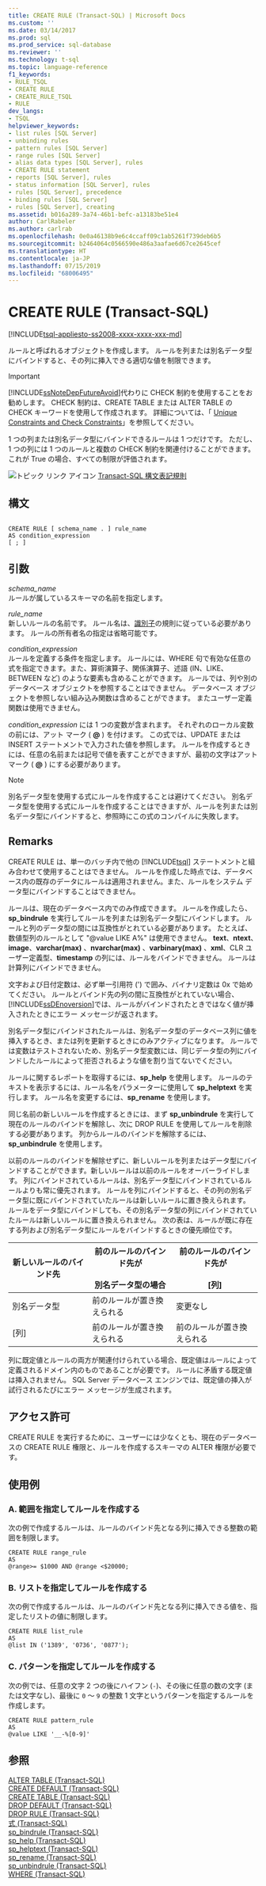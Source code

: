 ```yaml
---
title: CREATE RULE (Transact-SQL) | Microsoft Docs
ms.custom: ''
ms.date: 03/14/2017
ms.prod: sql
ms.prod_service: sql-database
ms.reviewer: ''
ms.technology: t-sql
ms.topic: language-reference
f1_keywords:
- RULE_TSQL
- CREATE RULE
- CREATE_RULE_TSQL
- RULE
dev_langs:
- TSQL
helpviewer_keywords:
- list rules [SQL Server]
- unbinding rules
- pattern rules [SQL Server]
- range rules [SQL Server]
- alias data types [SQL Server], rules
- CREATE RULE statement
- reports [SQL Server], rules
- status information [SQL Server], rules
- rules [SQL Server], precedence
- binding rules [SQL Server]
- rules [SQL Server], creating
ms.assetid: b016a289-3a74-46b1-befc-a13183be51e4
author: CarlRabeler
ms.author: carlrab
ms.openlocfilehash: 0e0a46138b9e6c4ccaff09c1ab5261f739deb6b5
ms.sourcegitcommit: b2464064c0566590e486a3aafae6d67ce2645cef
ms.translationtype: HT
ms.contentlocale: ja-JP
ms.lasthandoff: 07/15/2019
ms.locfileid: "68006495"
---
```

# <a name="create-rule-transact-sql"></a>CREATE RULE (Transact-SQL)
[!INCLUDE[tsql-appliesto-ss2008-xxxx-xxxx-xxx-md](../../includes/tsql-appliesto-ss2008-xxxx-xxxx-xxx-md.md)]

  ルールと呼ばれるオブジェクトを作成します。 ルールを列または別名データ型にバインドすると、その列に挿入できる適切な値を制限できます。  
  
> [!IMPORTANT]  
>  [!INCLUDE[ssNoteDepFutureAvoid](../../includes/ssnotedepfutureavoid-md.md)]代わりに CHECK 制約を使用することをお勧めします。 CHECK 制約は、CREATE TABLE または ALTER TABLE の CHECK キーワードを使用して作成されます。 詳細については、「 [Unique Constraints and Check Constraints](../../relational-databases/tables/unique-constraints-and-check-constraints.md)」を参照してください。  
  
 1 つの列または別名データ型にバインドできるルールは 1 つだけです。 ただし、1 つの列には 1 つのルールと複数の CHECK 制約を関連付けることができます。 これが True の場合、すべての制限が評価されます。  
  
 ![トピック リンク アイコン](../../database-engine/configure-windows/media/topic-link.gif "トピック リンク アイコン") [Transact-SQL 構文表記規則](../../t-sql/language-elements/transact-sql-syntax-conventions-transact-sql.md)  
  
## <a name="syntax"></a>構文  
  
```  
  
CREATE RULE [ schema_name . ] rule_name   
AS condition_expression  
[ ; ]  
```  
  
## <a name="arguments"></a>引数  
 *schema_name*  
 ルールが属しているスキーマの名前を指定します。  
  
 *rule_name*  
 新しいルールの名前です。 ルール名は、[識別子](../../relational-databases/databases/database-identifiers.md)の規則に従っている必要があります。 ルールの所有者名の指定は省略可能です。  
  
 *condition_expression*  
 ルールを定義する条件を指定します。 ルールには、WHERE 句で有効な任意の式を指定できます。また、算術演算子、関係演算子、述語 (IN、LIKE、BETWEEN など) のような要素も含めることができます。 ルールでは、列や別のデータベース オブジェクトを参照することはできません。 データベース オブジェクトを参照しない組み込み関数は含めることができます。 またユーザー定義関数は使用できません。  
  
 *condition_expression* には 1 つの変数が含まれます。 それぞれのローカル変数の前には、アット マーク ( **@** ) を付けます。 この式では、UPDATE または INSERT ステートメントで入力された値を参照します。 ルールを作成するときには、任意の名前または記号で値を表すことができますが、最初の文字はアット マーク ( **@** ) にする必要があります。  
  
> [!NOTE]  
>  別名データ型を使用する式にルールを作成することは避けてください。 別名データ型を使用する式にルールを作成することはできますが、ルールを列または別名データ型にバインドすると、参照時にこの式のコンパイルに失敗します。  
  
## <a name="remarks"></a>Remarks  
 CREATE RULE は、単一のバッチ内で他の [!INCLUDE[tsql](../../includes/tsql-md.md)] ステートメントと組み合わせて使用することはできません。 ルールを作成した時点では、データベース内の既存のデータにルールは適用されません。また、ルールをシステム データ型にバインドすることはできません。  
  
 ルールは、現在のデータベース内でのみ作成できます。 ルールを作成したら、**sp_bindrule** を実行してルールを列または別名データ型にバインドします。 ルールと列のデータ型の間には互換性がとれている必要があります。 たとえば、数値型列のルールとして "\@value LIKE A%" は使用できません。 **text**、**ntext**、**image**、**varchar(max)** 、**nvarchar(max)** 、**varbinary(max)** 、**xml**、CLR ユーザー定義型、**timestamp** の列には、ルールをバインドできません。 ルールは計算列にバインドできません。  
  
 文字および日付定数は、必ず単一引用符 (') で囲み、バイナリ定数は 0x で始めてください。 ルールとバインド先の列の間に互換性がとれていない場合、[!INCLUDE[ssDEnoversion](../../includes/ssdenoversion-md.md)]では、ルールがバインドされたときではなく値が挿入されたときにエラー メッセージが返されます。  
  
 別名データ型にバインドされたルールは、別名データ型のデータベース列に値を挿入するとき、または列を更新するときにのみアクティブになります。 ルールでは変数はテストされないため、別名データ型変数には、同じデータ型の列にバインドしたルールによって拒否されるような値を割り当てないでください。  
  
 ルールに関するレポートを取得するには、**sp_help** を使用します。 ルールのテキストを表示するには、ルール名をパラメーターに使用して **sp_helptext** を実行します。 ルール名を変更するには、**sp_rename** を使用します。  
  
 同じ名前の新しいルールを作成するときには、まず **sp_unbindrule** を実行して現在のルールのバインドを解除し、次に DROP RULE を使用してルールを削除する必要があります。 列からルールのバインドを解除するには、**sp_unbindrule** を使用します。  
  
 以前のルールのバインドを解除せずに、新しいルールを列またはデータ型にバインドすることができます。新しいルールは以前のルールをオーバーライドします。 列にバインドされているルールは、別名データ型にバインドされているルールよりも常に優先されます。 ルールを列にバインドすると、その列の別名データ型に既にバインドされていたルールは新しいルールに置き換えられます。 ルールをデータ型にバインドしても、その別名データ型の列にバインドされていたルールは新しいルールに置き換えられません。 次の表は、ルールが既に存在する列および別名データ型にルールをバインドするときの優先順位です。  
  
|新しいルールのバインド先|前のルールのバインド先が<br /><br /> 別名データ型の場合|前のルールのバインド先が<br /><br /> [列]|  
|-----------------------|-------------------------------------------|----------------------------------|  
|別名データ型|前のルールが置き換えられる|変更なし|  
|[列]|前のルールが置き換えられる|前のルールが置き換えられる|  
  
 列に既定値とルールの両方が関連付けられている場合、既定値はルールによって定義されるドメイン内のものであることが必要です。 ルールに矛盾する既定値は挿入されません。 SQL Server データベース エンジンでは、既定値の挿入が試行されるたびにエラー メッセージが生成されます。  
  
## <a name="permissions"></a>アクセス許可  
 CREATE RULE を実行するために、ユーザーには少なくとも、現在のデータベースの CREATE RULE 権限と、ルールを作成するスキーマの ALTER 権限が必要です。  
  
## <a name="examples"></a>使用例  
  
### <a name="a-creating-a-rule-with-a-range"></a>A. 範囲を指定してルールを作成する  
 次の例で作成するルールは、ルールのバインド先となる列に挿入できる整数の範囲を制限します。  
  
```  
CREATE RULE range_rule  
AS   
@range>= $1000 AND @range <$20000;  
```  
  
### <a name="b-creating-a-rule-with-a-list"></a>B. リストを指定してルールを作成する  
 次の例で作成するルールは、ルールのバインド先となる列に挿入できる値を、指定したリストの値に制限します。  
  
```  
CREATE RULE list_rule  
AS   
@list IN ('1389', '0736', '0877');  
```  
  
### <a name="c-creating-a-rule-with-a-pattern"></a>C. パターンを指定してルールを作成する  
 次の例では、任意の文字 2 つの後にハイフン (`-`)、その後に任意の数の文字 (または文字なし)、最後に `0` ～ `9` の整数 1 文字というパターンを指定するルールを作成します。  
  
```  
CREATE RULE pattern_rule   
AS  
@value LIKE '__-%[0-9]'  
```  
  
## <a name="see-also"></a>参照  
 [ALTER TABLE &#40;Transact-SQL&#41;](../../t-sql/statements/alter-table-transact-sql.md)   
 [CREATE DEFAULT &#40;Transact-SQL&#41;](../../t-sql/statements/create-default-transact-sql.md)   
 [CREATE TABLE &#40;Transact-SQL&#41;](../../t-sql/statements/create-table-transact-sql.md)   
 [DROP DEFAULT &#40;Transact-SQL&#41;](../../t-sql/statements/drop-default-transact-sql.md)   
 [DROP RULE &#40;Transact-SQL&#41;](../../t-sql/statements/drop-rule-transact-sql.md)   
 [式 &#40;Transact-SQL&#41;](../../t-sql/language-elements/expressions-transact-sql.md)   
 [sp_bindrule &#40;Transact-SQL&#41;](../../relational-databases/system-stored-procedures/sp-bindrule-transact-sql.md)   
 [sp_help &#40;Transact-SQL&#41;](../../relational-databases/system-stored-procedures/sp-help-transact-sql.md)   
 [sp_helptext &#40;Transact-SQL&#41;](../../relational-databases/system-stored-procedures/sp-helptext-transact-sql.md)   
 [sp_rename &#40;Transact-SQL&#41;](../../relational-databases/system-stored-procedures/sp-rename-transact-sql.md)   
 [sp_unbindrule &#40;Transact-SQL&#41;](../../relational-databases/system-stored-procedures/sp-unbindrule-transact-sql.md)   
 [WHERE &#40;Transact-SQL&#41;](../../t-sql/queries/where-transact-sql.md)  
  
  
